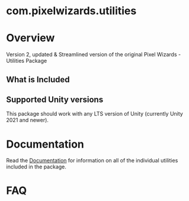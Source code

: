 # com.pixelwizards.utilities
# Overview

Version 2, updated &amp; Streamlined version of the original Pixel Wizards - Utilities Package

## What is Included



## Supported Unity versions

This package should work with any LTS version of Unity (currently Unity 2021 and newer).

# Documentation

Read the  [Documentation](Documentation~/index.md)  for information on all of the individual utilities included in the package.

# FAQ

